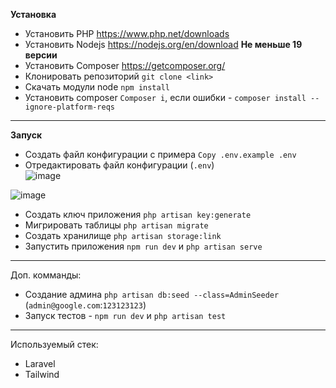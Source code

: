 **Установка**
- Установить PHP <a>https://www.php.net/downloads</a>
- Установить Nodejs <a>https://nodejs.org/en/download</a> **Не меньше 19 версии**
- Установить Composer <a>https://getcomposer.org/</a>
- Клонировать репозиторий `git clone <link>`
- Скачать модули node `npm install`
- Установить composer `Composer i`, если ошибки - `composer install --ignore-platform-reqs`
---
**Запуск**
- Создать файл конфигурации с примера `Copy .env.example .env` <br>
- Отредактировать файл конфигурации (`.env`) <br>
![image](https://github.com/user-attachments/assets/3de0c670-5f9c-4c5b-a5a7-2c807541b661)

![image](https://github.com/user-attachments/assets/883072c4-abf2-488c-a68e-526e89c7b1a4)


- Создать ключ приложения `php artisan key:generate`
- Мигрировать таблицы `php artisan migrate`
- Создать хранилище `php artisan storage:link`
- Запустить приложения `npm run dev` и `php artisan serve`
---
Доп. комманды: 
- Создание админа `php artisan db:seed --class=AdminSeeder` (`admin@google.com`:`123123123`)
- Запуск тестов - `npm run dev` и `php artisan test`
--- 
Используемый стек: 
* Laravel
* Tailwind
